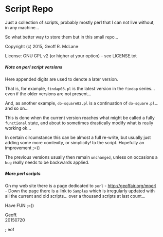 # Script Repo

Just a collection of scripts, probably mostly perl that I can not live without, in any machine...

So what better way to store them but in this small repo...

Copyright (c) 2015, Geoff R. McLane

License: GNU GPL v2 (or higher at your option) - see LICENSE.txt

##### Note on perl script versions

Here appended digits are used to denote a later version.

That is, for example, `findap03.pl` is the latest version in the `findap` series... even if the older versions are not present...

And, as another example, `do-square02.pl` is a continuation of `do-square.pl`... and so on...

This is done when the current version reaches what might be called a fully `functional` state, and about to sometimes drastically modify what is really working ok... 

In certain circumstance this can be almost a full re-write, but usually just adding some more comlexity, or simplicity! to the script. Hopefully an improvement ;=))

The previous versions usually then remain `unchanged`, unless on occasions a `bug` really needs to be backwards applied.

##### More perl scripts

On my web site there is a page dedicated to `perl` - http://geoffair.org/mperl - Down the page there is a link to `Samples` which is irregularly updated with all the current and old scripts... over a thousand scripts at last count...

Have FUN ;=))

Geoff.  
20150720

; eof
